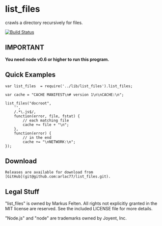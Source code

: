 # list_files

crawls a directory recursively for files.

[![Build Status](https://secure.travis-ci.org/arlac77/list_files.png)](http://travis-ci.org/arlac77/list_files)


## IMPORTANT

**You need node v0.6 or higher to run this program.**


## Quick Examples

	var list_files  = require('../lib/list_files').list_files;

	var cache = "CACHE MANIFEST\n# version 1\n\nCACHE:\n";

	list_files("docroot",
		'',
		/.*\.js$/,
		function(error, file, fstat) {
			// each matching file
			cache += file + "\n";
		},
		function(error) {
			// in the end
			cache += "\nNETWORK:\n";
  	});

## Download

	Releases are available for download from
	[GitHub](git@github.com:arlac77/list_files.git).
	
## Legal Stuff

"list_files" is owned by Markus Felten.  All
rights not explicitly granted in the MIT license are reserved. See the
included LICENSE file for more details.

"Node.js" and "node" are trademarks owned by Joyent, Inc.

